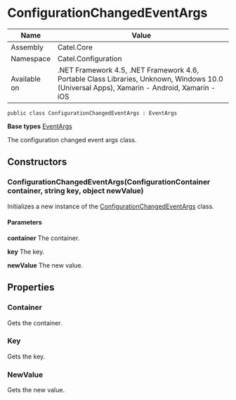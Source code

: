 

# ConfigurationChangedEventArgs

Name|Value
---|---
Assembly|Catel.Core
Namespace|Catel.Configuration
Available on|.NET Framework 4.5, .NET Framework 4.6, Portable Class Libraries, Unknown, Windows 10.0 (Universal Apps), Xamarin - Android, Xamarin - iOS

```
public class ConfigurationChangedEventArgs : EventArgs
```

**Base types**
[EventArgs]()


The configuration changed event args class.



## Constructors

### ConfigurationChangedEventArgs(ConfigurationContainer container, string key, object newValue)

Initializes a new instance of the [ConfigurationChangedEventArgs](#) class.

#### Parameters

**container**
The container.

**key**
The key.

**newValue**
The new value.



## Properties

### Container

Gets the container.



### Key

Gets the key.



### NewValue

Gets the new value.



